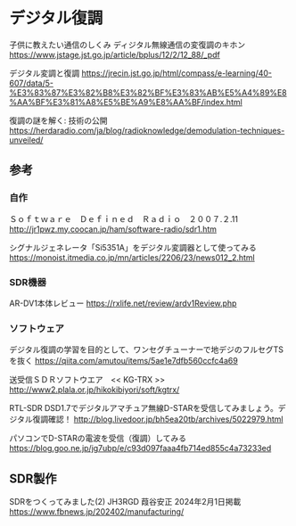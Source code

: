 # デジタル復調

子供に教えたい通信のしくみ
ディジタル無線通信の変復調のキホン
https://www.jstage.jst.go.jp/article/bplus/12/2/12_88/_pdf

デジタル変調と復調
https://jrecin.jst.go.jp/html/compass/e-learning/40-607/data/5-%E3%83%87%E3%82%B8%E3%82%BF%E3%83%AB%E5%A4%89%E8%AA%BF%E3%81%A8%E5%BE%A9%E8%AA%BF/index.html

復調の謎を解く: 技術の公開
https://herdaradio.com/ja/blog/radioknowledge/demodulation-techniques-unveiled/



## 参考
### 自作
Ｓｏｆｔｗａｒｅ　Ｄｅｆｉｎｅｄ　Ｒａｄｉｏ　２００７.２.11
http://jr1pwz.my.coocan.jp/ham/software-radio/sdr1.htm

シグナルジェネレータ「Si5351A」をデジタル変調器として使ってみる
https://monoist.itmedia.co.jp/mn/articles/2206/23/news012_2.html

### SDR機器
AR-DV1本体レビュー
https://rxlife.net/review/ardv1Review.php


### ソフトウェア	
デジタル復調の学習を目的として、ワンセグチューナーで地デジのフルセグTSを抜く
https://qiita.com/amutou/items/5ae1e7dfb560ccfc4a69

送受信ＳＤＲソフトウエア　<< KG-TRX >>
http://www2.plala.or.jp/hikokibiyori/soft/kgtrx/

RTL-SDR DSD1.7でデジタルアマチュア無線D-STARを受信してみましょう。デジタル復調確認！
http://blog.livedoor.jp/bh5ea20tb/archives/5022979.html

パソコンでD-STARの電波を受信（復調）してみる
https://blog.goo.ne.jp/jg7ubp/e/c93d097faaa4fb714ed855c4a73233ed

## SDR製作
SDRをつくってみました(2)
JH3RGD 葭谷安正
2024年2月1日掲載
https://www.fbnews.jp/202402/manufacturing/


